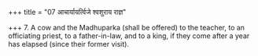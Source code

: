 +++
title = "07 आचार्यायर्त्विजे श्वशुराय राज्ञ"

+++
7. A cow and the Madhuparka (shall be offered) to the teacher, to an officiating priest, to a father-in-law, and to a king, if they come after a year has elapsed (since their former visit).
